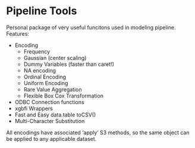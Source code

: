 
# Pipeline Tools

Personal package of very useful funcitons used in modeling pipeline.
Features:

  - Encoding
      - Frequency  
      - Gaussian (center scaling)  
      - Dummy Variables (faster than caret\!)  
      - NA encoding  
      - Ordinal Encoding  
      - Uniform Encoding  
      - Rare Value Aggregation  
      - Flexible Box Cox Transformation  
  - ODBC Connection functions  
  - xgbfi Wrappers  
  - Fast and Easy data.table toCSV()  
  - Multi-Character Substitution

All encodings have associated ‘apply’ S3 methods, so the same object can
be applied to any applicable dataset.
